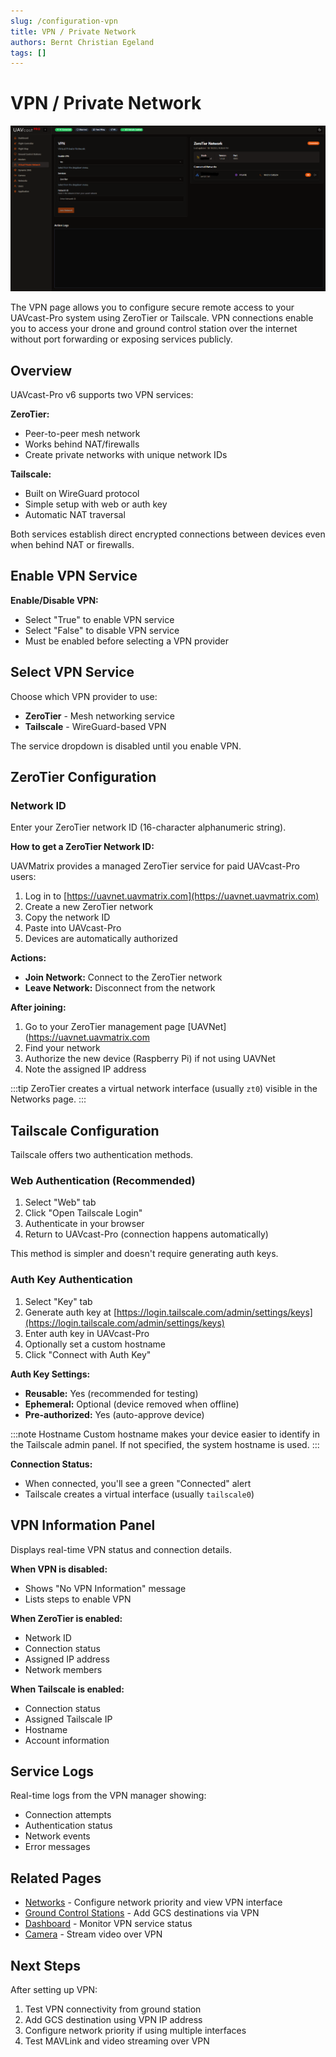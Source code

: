 ```yaml
---
slug: /configuration-vpn
title: VPN / Private Network
authors: Bernt Christian Egeland
tags: []
---
```


# VPN / Private Network

![VPN](img/vpn_page.png)

The VPN page allows you to configure secure remote access to your UAVcast-Pro system using ZeroTier or Tailscale. VPN connections enable you to access your drone and ground control station over the internet without port forwarding or exposing services publicly.

## Overview

UAVcast-Pro v6 supports two VPN services:

**ZeroTier:**
- Peer-to-peer mesh network
- Works behind NAT/firewalls
- Create private networks with unique network IDs

**Tailscale:**
- Built on WireGuard protocol
- Simple setup with web or auth key
- Automatic NAT traversal

Both services establish direct encrypted connections between devices even when behind NAT or firewalls.

## Enable VPN Service

**Enable/Disable VPN:**
- Select "True" to enable VPN service
- Select "False" to disable VPN service
- Must be enabled before selecting a VPN provider

## Select VPN Service

Choose which VPN provider to use:

- **ZeroTier** - Mesh networking service
- **Tailscale** - WireGuard-based VPN

The service dropdown is disabled until you enable VPN.

## ZeroTier Configuration

### Network ID
Enter your ZeroTier network ID (16-character alphanumeric string).

**How to get a ZeroTier Network ID:**

UAVMatrix provides a managed ZeroTier service for paid UAVcast-Pro users:

1. Log in to [https://uavnet.uavmatrix.com](https://uavnet.uavmatrix.com)
2. Create a new ZeroTier network
3. Copy the network ID
4. Paste into UAVcast-Pro
5. Devices are automatically authorized


**Actions:**
- **Join Network:** Connect to the ZeroTier network
- **Leave Network:** Disconnect from the network

**After joining:**
1. Go to your ZeroTier management page [UAVNet](https://uavnet.uavmatrix.com
2. Find your network
3. Authorize the new device (Raspberry Pi) if not using UAVNet
4. Note the assigned IP address

:::tip
ZeroTier creates a virtual network interface (usually `zt0`) visible in the Networks page.
:::

## Tailscale Configuration

Tailscale offers two authentication methods.

### Web Authentication (Recommended)

1. Select "Web" tab
2. Click "Open Tailscale Login"
3. Authenticate in your browser
4. Return to UAVcast-Pro (connection happens automatically)

This method is simpler and doesn't require generating auth keys.

### Auth Key Authentication

1. Select "Key" tab
2. Generate auth key at [https://login.tailscale.com/admin/settings/keys](https://login.tailscale.com/admin/settings/keys)
3. Enter auth key in UAVcast-Pro
4. Optionally set a custom hostname
5. Click "Connect with Auth Key"

**Auth Key Settings:**
- **Reusable:** Yes (recommended for testing)
- **Ephemeral:** Optional (device removed when offline)
- **Pre-authorized:** Yes (auto-approve device)

:::note Hostname
Custom hostname makes your device easier to identify in the Tailscale admin panel. If not specified, the system hostname is used.
:::

**Connection Status:**
- When connected, you'll see a green "Connected" alert
- Tailscale creates a virtual interface (usually `tailscale0`)

## VPN Information Panel

Displays real-time VPN status and connection details.

**When VPN is disabled:**
- Shows "No VPN Information" message
- Lists steps to enable VPN

**When ZeroTier is enabled:**
- Network ID
- Connection status
- Assigned IP address
- Network members

**When Tailscale is enabled:**
- Connection status
- Assigned Tailscale IP
- Hostname
- Account information

## Service Logs

Real-time logs from the VPN manager showing:
- Connection attempts
- Authentication status
- Network events
- Error messages


## Related Pages

- [Networks](/docs/6.x/configuration-networks) - Configure network priority and view VPN interface
- [Ground Control Stations](/docs/6.x/configuration-ground-controller) - Add GCS destinations via VPN
- [Dashboard](/docs/6.x/configuration-dashboard) - Monitor VPN service status
- [Camera](/docs/6.x/configuration-camera) - Stream video over VPN

## Next Steps

After setting up VPN:

1. Test VPN connectivity from ground station
2. Add GCS destination using VPN IP address
3. Configure network priority if using multiple interfaces
4. Test MAVLink and video streaming over VPN
